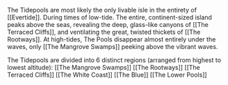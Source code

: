 The Tidepools are most likely the only livable isle in the entirety of [[Evertide]]. During times of low-tide. The entire, continent-sized island peaks above the seas, revealing the deep, glass-like canyons of [[The Terraced Cliffs]], and ventilating the great, twisted thickets of [[The Rootways]]. At high-tides, The Pools disappear almost entirely under the waves, only [[The Mangrove Swamps]] peeking above the vibrant waves. 

The Tidepools are divided into 6 distinct regions (arranged from highest to lowest altitude):
[[The Mangrove Swamps]]
[[The Rootways]]
[[The Terraced Cliffs]]
[[The White Coast]]
[[The Blue]]
[[The Lower Pools]]
